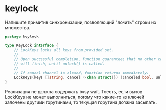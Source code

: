 # keylock

Напишите примитив синхронизации, позволяющий "лочить" строки из множества.

```go
package keylock

type KeyLock interface {
    // LockKeys locks all keys from provided set.
    // 
    // Upon successful completion, function guarantees that no other call with intersecting set of keys
    // will finish, until unlock() is called.
    //
    // If cancel channel is closed, function returns immediately.
    LockKeys(keys []string, cancel <-chan struct{}) (canceled bool, unlock func())
}
```

Реализация не должна содержать busy wait. Тоесть, если вызов LockKeys не может выполниться,
потому что какие-то из ключей залочены другими горутинами, то текущая горутина
должна засыпать.
